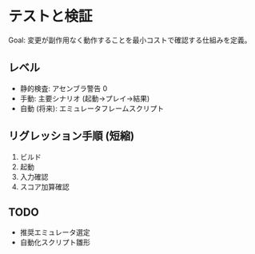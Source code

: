 # テストと検証

Goal: 変更が副作用なく動作することを最小コストで確認する仕組みを定義。

## レベル

- 静的検査: アセンブラ警告 0
- 手動: 主要シナリオ (起動→プレイ→結果)
- 自動 (将来): エミュレータフレームスクリプト

## リグレッション手順 (短縮)

1. ビルド
2. 起動
3. 入力確認
4. スコア加算確認

## TODO

- 推奨エミュレータ選定
- 自動化スクリプト雛形

